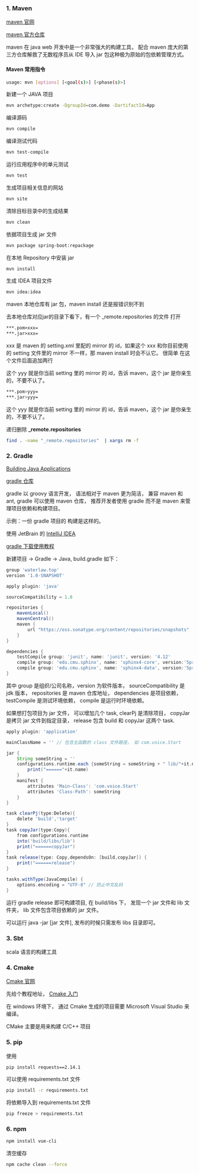 ### 1. Maven

[maven 官网](http://maven.apache.org/)

[maven 官方仓库](http://mvnrepository.com/)

maven 在 java web 开发中是一个非常强大的构建工具， 配合 maven 庞大的第三方仓库解救了无数程序员从 IDE 导入 jar 包这种极为原始的包依赖管理方式。

#### Maven 常用指令

```bash
usage: mvn [options] [<goal(s)>] [<phase(s)>]
```

新建一个 JAVA 项目

```bash
mvn archetype:create -DgroupId=com.demo -DartifactId=App
```

编译源码

```bash
mvn compile
```

编译测试代码

```bash
mvn test-compile
```

运行应用程序中的单元测试

```bash
mvn test
```

生成项目相关信息的网站

```bash
mvn site
```

清除目标目录中的生成结果

```bash
mvn clean
```

依据项目生成 jar 文件

```bash
mvn package spring-boot:repackage
```

在本地 Repository 中安装 jar

```bash
mvn install
```

生成 IDEA 项目文件

```bash
mvn idea:idea
```

maven 本地仓库有 jar 包，maven install 还是报错识别不到

去本地仓库对应jar的目录下看下，有一个 _remote.repositories 的文件
打开

```txt
***.pom>xxx=
***.jar>xxx=
```

xxx 是 maven 的 setting.xml 里配的 mirror 的 id，如果这个 xxx 和你目前使用的 setting 文件里的 mirror 不一样，那 maven install 时会不认它。
很简单
在这个文件后面追加两行

这个 yyy 就是你当前 setting 里的 mirror 的 id，告诉 maven，这个 jar 是你亲生的，不要不认了。

```bash
***.pom>yyy=
***.jar>yyy=
```

这个 yyy 就是你当前 setting 里的 mirror 的 id，告诉 maven，这个 jar 是你亲生的，不要不认了。

递归删除 **_remote.repositories**

```bash
find . -name "_remote.repositories"  | xargs rm -f
```



### 2. Gradle

[Building Java Applications](https://guides.gradle.org/building-java-applications/)

[gradle 仓库](http://mvnrepository.com/)

gradle 以 groovy 语言开发， 语法相对于 maven 更为简洁， 兼容 maven 和 ant,
gradle 可以使用 maven 仓库， 推荐开发者使用 gradle 而不是 maven 来管理项目依赖和构建项目。

示例：一份 gradle 项目的 构建是这样的。

使用 JetBrain 的 [IntelliJ IDEA](https://www.jetbrains.com/idea/download)

[gradle 下载使用教程](https://www.cnblogs.com/linkstar/p/7899191.html)

新建项目 -> Gradle -> Java, build.gradle 如下：

```groovy
group 'waterlaw.top'
version '1.0-SNAPSHOT'

apply plugin: 'java'

sourceCompatibility = 1.8

repositories {
    mavenLocal()
    mavenCentral()
    maven {
        url "https://oss.sonatype.org/content/repositories/snapshots"
    }
}

dependencies {
    testCompile group: 'junit', name: 'junit', version: '4.12'
    compile group: 'edu.cmu.sphinx', name: 'sphinx4-core', version:'5prealpha-SNAPSHOT'
    compile group: 'edu.cmu.sphinx', name: 'sphinx4-data', version:'5prealpha-SNAPSHOT'
}
```

其中 group 是组织/公司名称，version 为软件版本，  sourceCompatibility 是 jdk 版本， repositories 是 maven 仓库地址， dependencies 是项目依赖， testCompile 是测试环境依赖， compile 是运行时环境依赖。

如果想打包项目为 jar 文件， 可以增加几个 task, clearPj 是清除项目， copyJar 是拷贝 jar 文件到指定目录， release 包含 build 和 copyJar 这两个 task.

```groovy
apply plugin: 'application'

mainClassName = '' // 包含主函数的 class 文件路径， 如 com.voice.Start

jar {
    String someString = ''
    configurations.runtime.each {someString = someString + " lib/"+it.name
        print("======"+it.name)
    }
    manifest {
        attributes 'Main-Class': 'com.voice.Start'
        attributes 'Class-Path': someString
    }
}

task clearPj(type:Delete){
    delete 'build','target'
}
task copyJar(type:Copy){
    from configurations.runtime
    into('build/libs/lib')
    print("======copyJar")
}
task release(type: Copy,dependsOn: [build,copyJar]) {
    print("======release")
}

tasks.withType(JavaCompile) {
    options.encoding = "UTF-8" // 防止中文乱码
}
```

运行 gradle release 即可构建项目, 在 build/libs 下， 发现一个 jar 文件和 lib 文件夹， lib 文件包含项目依赖的 jar 文件。

可以运行 java -jar [jar 文件], 发布的时候只需发布 libs 目录即可。

### 3. Sbt

scala 语言的构建工具

### 4. Cmake

[Cmake 官网](https://cmake.org/)

先给个教程地址， [Cmake 入门](https://pan.baidu.com/s/1BGd6w4Zc0QMPACvEKdcXXg)

在 windows 环境下， 通过 Cmake 生成的项目需要 Microsoft Visual Studio 来编译。

CMake 主要是用来构建 C/C++ 项目

### 5. pip

使用 

```bash
pip install requests==2.14.1
```

可以使用 requirements.txt 文件

```bash
pip install -r requirements.txt
```

将依赖导入到  requirements.txt 文件

```bash
pip freeze > requirements.txt
```

### 6. npm

```bash
npm install vue-cli
```

清空缓存

```bash
npm cache clean --force
```

